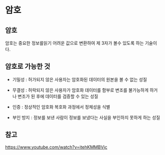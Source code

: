 # 암호


## 암호
암호는 중요한 정보를읽기 어려운 값으로 변환하여 제 3자가 볼수 있도록 하는 기술이다.

## 암호로 가능한 것
-  기밀성 : 허가되지 않은 사용자는 암호화된 데이터의 원본을 볼 수 없는 성질

- 무결성 : 허락되지 않은 사용자가 암호화 데이터를 함부로 변조를 불가능하게 하거나 변조가 된 후에 데이터를 검증할 수 있는 성질

- 인증 : 정상적인 암호화 복호화 과정에서 정체성을 식별

- 부인 방지 : 정보를 보낸 사람이 정보를 보냈다는 사실을 부인하지 못하게 하는 성질 

## 참고
https://www.youtube.com/watch?v=itehKMMBVjc


